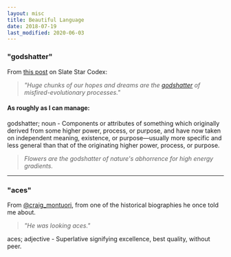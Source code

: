 ```yaml
---
layout: misc
title: Beautiful Language
date: 2018-07-19
last_modified: 2020-06-03
---
```


### "godshatter"

From [this post](http://slatestarcodex.com/2018/07/18/the-whole-city-is-center/) on Slate Star Codex:

> *"Huge chunks of our hopes and dreams are the [godshatter](https://www.lesswrong.com/posts/cSXZpvqpa9vbGGLtG/thou-art-godshatter) of misfired-evolutionary processes."*

#### As roughly as I can manage:<!--more-->

godshatter; noun - Components or attributes of something which originally derived from some higher power, process, or purpose, and have now taken on independent meaning, existence, or purpose—usually more specific and less general than that of the originating higher power, process, or purpose.

> *Flowers are the godshatter of nature's abhorrence for high energy gradients.*

---

### "aces"

From [@craig_montuori](https://twitter.com/craig_montuori), from one of the historical biographies he once told me about.

> *"He was looking aces."*

aces; adjective - Superlative signifying excellence, best quality, without peer.
